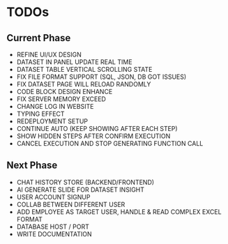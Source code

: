 # TODOs

## Current Phase
- REFINE UI/UX DESIGN
- DATASET IN PANEL UPDATE REAL TIME
- DATASET TABLE VERTICAL SCROLLING STATE
- FIX FILE FORMAT SUPPORT (SQL, JSON, DB GOT ISSUES)
- FIX DATASET PAGE WILL RELOAD RANDOMLY
- CODE BLOCK DESIGN ENHANCE
- FIX SERVER MEMORY EXCEED
- CHANGE LOG IN WEBSITE
- TYPING EFFECT
- REDEPLOYMENT SETUP
- CONTINUE AUTO (KEEP SHOWING AFTER EACH STEP)
- SHOW HIDDEN STEPS AFTER CONFIRM EXECUTION
- CANCEL EXECUTION AND STOP GENERATING FUNCTION CALL

## Next Phase
- CHAT HISTORY STORE (BACKEND/FRONTEND)
- AI GENERATE SLIDE FOR DATASET INSIGHT
- USER ACCOUNT SIGNUP
- COLLAB BETWEEN DIFFERENT USER
- ADD EMPLOYEE AS TARGET USER, HANDLE & READ COMPLEX EXCEL FORMAT
- DATABASE HOST / PORT
- WRITE DOCUMENTATION 